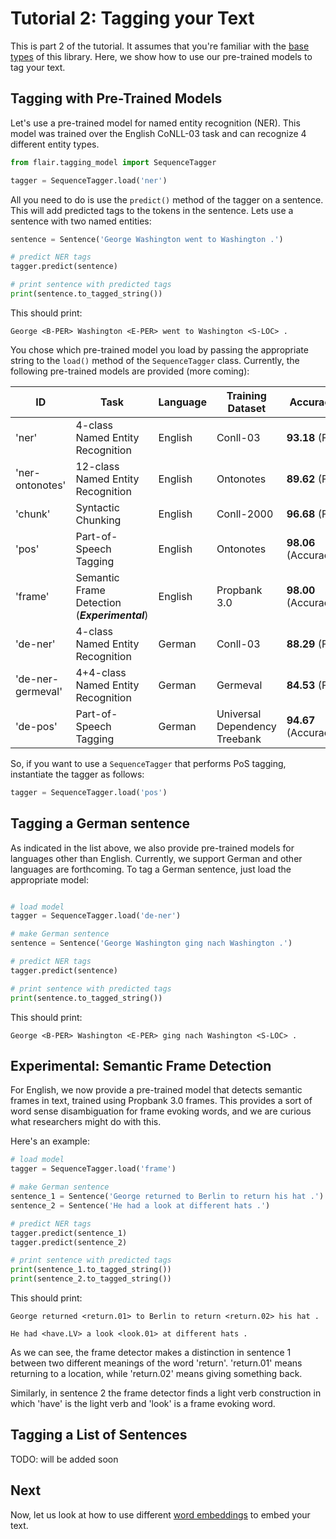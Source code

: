 # Tutorial 2: Tagging your Text

This is part 2 of the tutorial. It assumes that you're familiar with the [base types](/resources/docs/TUTORIAL_BASICS.md) of this library. Here, we show how to use our pre-trained models to tag your text. 

## Tagging with Pre-Trained Models

Let's use a pre-trained model for named entity recognition (NER). 
This model was trained over the English CoNLL-03 task and can recognize 4 different entity
types.

```python
from flair.tagging_model import SequenceTagger

tagger = SequenceTagger.load('ner')
```
All you need to do is use the `predict()` method of the tagger on a sentence. This will add predicted tags to the tokens
in the sentence. Lets use a sentence with two named
entities: 

```python
sentence = Sentence('George Washington went to Washington .')

# predict NER tags
tagger.predict(sentence)

# print sentence with predicted tags
print(sentence.to_tagged_string())
```

This should print: 
```console
George <B-PER> Washington <E-PER> went to Washington <S-LOC> . 
```

You chose which pre-trained model you load by passing the appropriate 
string to the `load()` method of the `SequenceTagger` class. Currently, the following pre-trained models
are provided (more coming): 
 
| ID | Task | Language| Training Dataset | Accuracy | 
| -------------    | ------------- | ------------- |------------- |------------- |
| 'ner' | 4-class Named Entity Recognition | English | Conll-03  |  **93.18** (F1) |
| 'ner-ontonotes' | 12-class Named Entity Recognition | English | Ontonotes  |  **89.62** (F1) |
| 'chunk' |  Syntactic Chunking   | English | Conll-2000     |  **96.68** (F1) |
| 'pos' |  Part-of-Speech Tagging | English | Ontonotes     |  **98.06** (Accuracy) |
| 'frame'  |   Semantic Frame Detection  (***Experimental***)| English | Propbank 3.0     |  **98.00** (Accuracy) |
| 'de-ner' | 4-class Named Entity Recognition | German | Conll-03  |  **88.29** (F1) |
| 'de-ner-germeval' | 4+4-class Named Entity Recognition | German | Germeval  |  **84.53** (F1) |
| 'de-pos' | Part-of-Speech Tagging | German | Universal Dependency Treebank  |  **94.67** (Accuracy) |


So, if you want to use a `SequenceTagger` that performs PoS tagging, instantiate the tagger as follows:

```python
tagger = SequenceTagger.load('pos')
```

## Tagging a German sentence

As indicated in the list above, we also provide pre-trained models for languages other than English. Currently, we
support German and other languages are forthcoming. To tag a German sentence, just load the appropriate model:

```python

# load model
tagger = SequenceTagger.load('de-ner')

# make German sentence
sentence = Sentence('George Washington ging nach Washington .')

# predict NER tags
tagger.predict(sentence)

# print sentence with predicted tags
print(sentence.to_tagged_string())
```
This should print: 
```console
George <B-PER> Washington <E-PER> ging nach Washington <S-LOC> .
```

## Experimental: Semantic Frame Detection

For English, we now provide a pre-trained model that detects semantic frames in text, trained using Propbank 3.0 frames. 
This provides a sort of word sense disambiguation for frame evoking words, and we are curious what researchers might
do with this. 

Here's an example: 

```python
# load model
tagger = SequenceTagger.load('frame')

# make German sentence
sentence_1 = Sentence('George returned to Berlin to return his hat .')
sentence_2 = Sentence('He had a look at different hats .')

# predict NER tags
tagger.predict(sentence_1)
tagger.predict(sentence_2)

# print sentence with predicted tags
print(sentence_1.to_tagged_string())
print(sentence_2.to_tagged_string())
```
This should print: 

```console
George returned <return.01> to Berlin to return <return.02> his hat .

He had <have.LV> a look <look.01> at different hats .
```

As we can see, the frame detector makes a distinction in sentence 1 between two different meanings of the word 'return'.
'return.01' means returning to a location, while 'return.02' means giving something back. 

Similarly, in sentence 2 the frame detector finds a light verb construction in which 'have' is the light verb and 
'look' is a frame evoking word.



## Tagging a List of Sentences

TODO: will be added soon



## Next 

Now, let us look at how to use different [word embeddings](/resources/docs/TUTORIAL_WORD_EMBEDDING.md) to embed your text.
